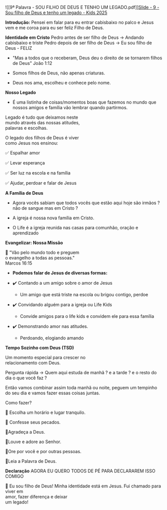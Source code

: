 ![[9ª Palavra - SOU FILHO DE DEUS E TENHO UM LEGADO.pdf]][Slide - 9 - Sou filho de Deus e tenho um legado - Kids 2025](https://www.canva.com/design/DAGjKcDg--w/Xc2FpgMOj8bDM9uaMBSZyQ/view?utm_content=DAGjKcDg--w&utm_campaign=designshare&utm_medium=link2&utm_source=uniquelinks&utlId=hda93f94cbf)

**Introdução:**
Pensei em falar para eu entrar cabisbaixo no palco e Jesus vem e me coroa para eu ser feliz Filho de Deus.

**Identidade em Cristo**
Pedro antes de ser filho de Deus -> Andando cabisbaixo e triste
Pedro depois de ser filho de Deus -> Eu sou filho de Deus - FELIZ

+ "Mas a todos que o receberam,  Deus deu o direito de se tornarem  filhos de Deus" João 1:12

- Somos filhos de Deus, não apenas criaturas.

- Deus nos ama, escolheu e conhece pelo nome.

**Nosso Legado**

- É uma listinha de coisas/momentos boas que fazemos no mundo que nossos amigos e família vão lembrar quando partirmos.

Legado é tudo que deixamos neste  
mundo através das nossas atitudes,  
palavras e escolhas.

O legado dos filhos de Deus é viver  
como Jesus nos ensinou:

✅ Espalhar amor

✅ Levar esperança

✅ Ser luz na escola e na família

✅ Ajudar, perdoar e falar de Jesus


**A Família de Deus**

- Agora vocês sabiam que todos vocês que estão aqui hoje são irmãos ? não de sangue mas em Cristo ?

- A igreja é nossa nova família em Cristo.

- O Life é a igreja reunida nas casas para comunhão, oração e aprendizado


**Evangelizar: Nossa Missão**

📖 "Vão pelo mundo todo e preguem  
o evangelho a todas as pessoas."  
Marcos 16:15

- **Podemos falar de Jesus de diversas formas:**
- ✔️ Contando a um amigo sobre o amor de Jesus
	- Um amigo que está triste na escola ou brigou contigo, perdoe

- ✔️ Convidando alguém para a igreja ou Life Kids
	- Convide amigos para o life kids e convidem ele para essa família

- ✔️ Demonstrando amor nas atitudes.
	- Perdoando, elogiando amando

**Tempo Sozinho com Deus (TSD)**

Um momento especial para crescer no  
relacionamento com Deus.

Pergunta rápida -> Quem aqui estuda de manhã ? e a tarde ? e o resto do dia o que você faz ?

Então vamos combinar assim toda manhã ou noite, peguem um tempinho do seu dia e vamos fazer essas coisas juntas.

Como fazer?

📌 Escolha um horário e lugar tranquilo.

📌 Confesse seus pecados.

📌Agradeça a Deus.

📌Louve e adore ao Senhor.

📌Ore por você e por outras pessoas.

📌Leia a Palavra de Deus.

**Declaração**
AGORA EU QUERO TODOS DE PÉ PARA DECLARAREM ISSO COMIGO

🙌 Eu sou filho de Deus! Minha identidade está em Jesus.
Fui chamado para viver em  
amor, fazer diferença e deixar  
um legado!